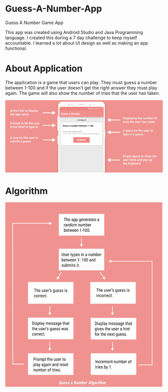 # Guess-A-Number-App
Guess A Number Game App 

This app was created using Android Studio and Java Programming language. I created this during a 7 day challenge to keep myself accountable. I learned a lot about UI design as well as making an app functional. 

# About Application

The application is a game that users can play. They must guess a number between 1-100 and if the user doesn't get the right answer they must play again. The game will also show the number of tries that the user has taken. 

![Test Image 1](https://github.com/nmtraboulsi/Guess-A-Number-App/blob/master/Screen%20Shot%202020-08-11%20at%207.16.34%20PM.png)

# Algorithm

![Test Image 2](Algorithm.png)
